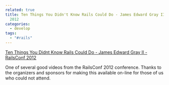 ```yaml
---
related: true
title: Ten Things You Didn't Know Rails Could Do - James Edward Gray II - RailsConf
  2012
categories:
  - develop
tags:
  - "#rails"
---
```

[Ten Things You Didnt Know Rails Could Do - James Edward Gray II - RailsConf 2012][1]

One of several good videos from the RailsConf 2012 conference. Thanks to
the organizers and sponsors for making this available on-line for those of us
who could not attend.

[1]: http://confreaks.com/videos/889-railsconf2012-ten-things-you-didn-t-know-rails-could-do

